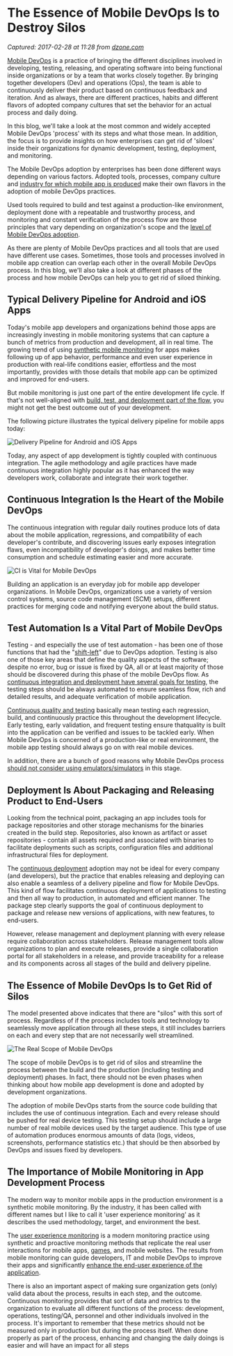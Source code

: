# The Essence of Mobile DevOps Is to Destroy Silos

_Captured: 2017-02-28 at 11:28 from [dzone.com](https://dzone.com/articles/the-essence-of-mobile-devops-is-to-destroy-silos?edition=271921&utm_source=Daily%20Digest&utm_medium=email&utm_campaign=dd%202017-02-27)_

[Mobile DevOps](http://bitbar.com/deep-dive-on-devops-in-mobile-app-testing/) is a practice of bringing the different disciplines involved in developing, testing, releasing, and operating software into being functional inside organizations or by a team that works closely together. By bringing together developers (Dev) and operations (Ops), the team is able to continuously deliver their product based on continuous feedback and iteration. And as always, there are different practices, habits and different flavors of adopted company cultures that set the behavior for an actual process and daily doing.

In this blog, we'll take a look at the most common and widely accepted Mobile DevOps 'process' with its steps and what those mean. In addition, the focus is to provide insights on how enterprises can get rid of 'siloes' inside their organizations for dynamic development, testing, deployment, and monitoring.

The Mobile DevOps adoption by enterprises has been done different ways depending on various factors. Adopted tools, processes, company culture and [industry for which mobile app is produced](http://bitbar.com/who-should-include-mobile-monitoring-in-their-devops-process/) make their own flavors in the adoption of mobile DevOps practices.

Used tools required to build and test against a production-like environment, deployment done with a repeatable and trustworthy process, and monitoring and constant verification of the process flow are those principles that vary depending on organization's scope and the [level of Mobile DevOps adoption](http://bitbar.com/7-process-steps-with-mobile-devops-tools/).

As there are plenty of Mobile DevOps practices and all tools that are used have different use cases. Sometimes, those tools and processes involved in mobile app creation can overlap each other in the overall Mobile DevOps process. In this blog, we'll also take a look at different phases of the process and how mobile DevOps can help you to get rid of siloed thinking.

## Typical Delivery Pipeline for Android and iOS Apps

Today's mobile app developers and organizations behind those apps are increasingly investing in mobile monitoring systems that can capture a bunch of metrics from production and development, all in real time. The growing trend of using [synthetic mobile monitoring](http://bitbar.com/synthetic-monitoring-and-real-user-monitoring-whats-the-best-approach/) for apps makes following up of app behavior, performance and even user experience in production with real-life conditions easier, effortless and the most importantly, provides with those details that mobile app can be optimized and improved for end-users.

But mobile monitoring is just one part of the entire development life cycle. If that's not well-aligned with [build, test, and deployment part of the flow](http://bitbar.com/the-basics-of-mobile-continuous-integration-workflow/), you might not get the best outcome out of your development.

The following picture illustrates the typical delivery pipeline for mobile apps today:

![Delivery Pipeline for Android and iOS Apps](http://bitbar.com/wp-content/uploads/2017/02/Screen-Shot-2017-02-20-at-12.17.40-PM.png)

Today, any aspect of app development is tightly coupled with continuous integration. The agile methodology and agile practices have made continuous integration highly popular as it has enhanced the way developers work, collaborate and integrate their work together.

## Continuous Integration Is the Heart of the Mobile DevOps

The continuous integration with regular daily routines produce lots of data about the mobile application, regressions, and compatibility of each developer's contribute, and discovering issues early exposes integration flaws, even incompatibility of developer's doings, and makes better time consumption and schedule estimating easier and more accurate.

![CI is Vital for Mobile DevOps](http://bitbar.com/wp-content/uploads/2017/02/Screen-Shot-2017-02-22-at-12.15.10-PM.png)

Building an application is an everyday job for mobile app developer organizations. In Mobile DevOps, organizations use a variety of version control systems, source code management (SCM) setups, different practices for merging code and notifying everyone about the build status.

## Test Automation Is a Vital Part of Mobile DevOps

Testing - and especially the use of test automation - has been one of those functions that had the "[shift-left](http://bitbar.com/synthetic-mobile-monitoring-in-devops-process/)" due to DevOps adoption. Testing is also one of those key areas that define the quality aspects of the software; despite no error, bug or issue is fixed by QA, all or at least majority of those should be discovered during this phase of the mobile DevOps flow. As [continuous integration and deployment have several goals for testing](http://bitbar.com/the-basics-of-mobile-continuous-integration-workflow/), the testing steps should be always automated to ensure seamless flow, rich and detailed results, and adequate verification of mobile application.

[Continuous quality and testing](http://bitbar.com/deconstructing-continuous-quality-process/) basically mean testing each regression, build, and continuously practice this throughout the development lifecycle. Early testing, early validation, and frequent testing ensure thatquality is built into the application can be verified and issues to be tackled early. When Mobile DevOps is concerned of a production-like or real environment, the mobile app testing should always go on with real mobile devices.

In addition, there are a bunch of good reasons why Mobile DevOps process [should not consider using emulators/simulators](http://bitbar.com/rely-only-on-real-emulators-vs-devices/) in this stage.

## Deployment Is About Packaging and Releasing Product to End-Users

Looking from the technical point, packaging an app includes tools for package repositories and other storage mechanisms for the binaries created in the build step. Repositories, also known as artifact or asset repositories - contain all assets required and associated with binaries to facilitate deployments such as scripts, configuration files and additional infrastructural files for deployment.

The [continuous deployment](http://bitbar.com/using-fastlane-for-continuous-delivery-of-ios-apps/) adoption may not be ideal for every company (and developers), but the practice that enables releasing and deploying can also enable a seamless of a delivery pipeline and flow for Mobile DevOps. This kind of flow facilitates continuous deployment of applications to testing and then all way to production, in automated and efficient manner. The package step clearly supports the goal of continuous deployment to package and release new versions of applications, with new features, to end-users.

However, release management and deployment planning with every release require collaboration across stakeholders. Release management tools allow organizations to plan and execute releases, provide a single collaboration portal for all stakeholders in a release, and provide traceability for a release and its components across all stages of the build and delivery pipeline.

## The Essence of Mobile DevOps Is to Get Rid of Silos

The model presented above indicates that there are "silos" with this sort of process. Regardless of if the process includes tools and technology to seamlessly move application through all these steps, it still includes barriers on each and every step that are not necessarily well streamlined.

![The Real Scope of Mobile DevOps](http://bitbar.com/wp-content/uploads/2017/02/Screen-Shot-2017-02-20-at-12.23.13-PM.png)

The scope of mobile DevOps is to get rid of silos and streamline the process between the build and the production (including testing and deployment) phases. In fact, there should not be even phases when thinking about how mobile app development is done and adopted by development organizations.

The adoption of mobile DevOps starts from the source code building that includes the use of continuous integration. Each and every release should be pushed for real device testing. This testing setup should include a large number of real mobile devices used by the target audience. This type of use of automation produces enormous amounts of data (logs, videos, screenshots, performance statistics etc.) that should be then absorbed by DevOps and issues fixed by developers.

## The Importance of Mobile Monitoring in App Development Process

The modern way to monitor mobile apps in the production environment is a synthetic mobile monitoring. By the industry, it has been called with different names but I like to call it 'user experience monitoring' as it describes the used methodology, target, and environment the best.

The [user experience monitoring](http://bitbar.com/the-value-of-user-experience-monitoring-for-mobile-apps/) is a modern monitoring practice using synthetic and proactive monitoring methods that replicate the real user interactions for mobile apps, [games](http://bitbar.com/how-will-devops-boost-mobile-game-quality/), and mobile websites. The results from mobile monitoring can guide developers, IT and mobile DevOps to improve their apps and significantly [enhance the end-user experience of the application](http://bitbar.com/the-importance-of-agile-and-devops-for-end-user-experience/).

There is also an important aspect of making sure organization gets (only) valid data about the process, results in each step, and the outcome. Continuous monitoring provides that sort of data and metrics to the organization to evaluate all different functions of the process: development, operations, testing/QA, personnel and other individuals involved in the process. It's important to remember that these metrics should not be measured only in production but during the process itself. When done properly as part of the process, enhancing and changing the daily doings is easier and will have an impact for all steps
